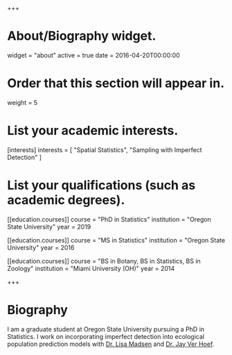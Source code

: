 +++
# About/Biography widget.
widget = "about"
active = true
date = 2016-04-20T00:00:00

# Order that this section will appear in.
weight = 5

# List your academic interests.
[interests]
  interests = [
    "Spatial Statistics",
    "Sampling with Imperfect Detection"
  ]

# List your qualifications (such as academic degrees).
[[education.courses]]
  course = "PhD in Statistics"
  institution = "Oregon State University"
  year = 2019

[[education.courses]]
  course = "MS in Statistics"
  institution = "Oregon State University"
  year = 2016

[[education.courses]]
  course = "BS in Botany, BS in Statistics, BS in Zoology"
  institution = "Miami University (OH)"
  year = 2014
 
+++

# Biography

I am a graduate student at Oregon State University pursuing a PhD in Statistics. I work on incorporating imperfect detection into ecological population prediction models with [Dr. Lisa Madsen](https://stat.oregonstate.edu/content/madsen-lisa)
 and [Dr. Jay Ver Hoef](https://sites.google.com/site/jayverhoef).

